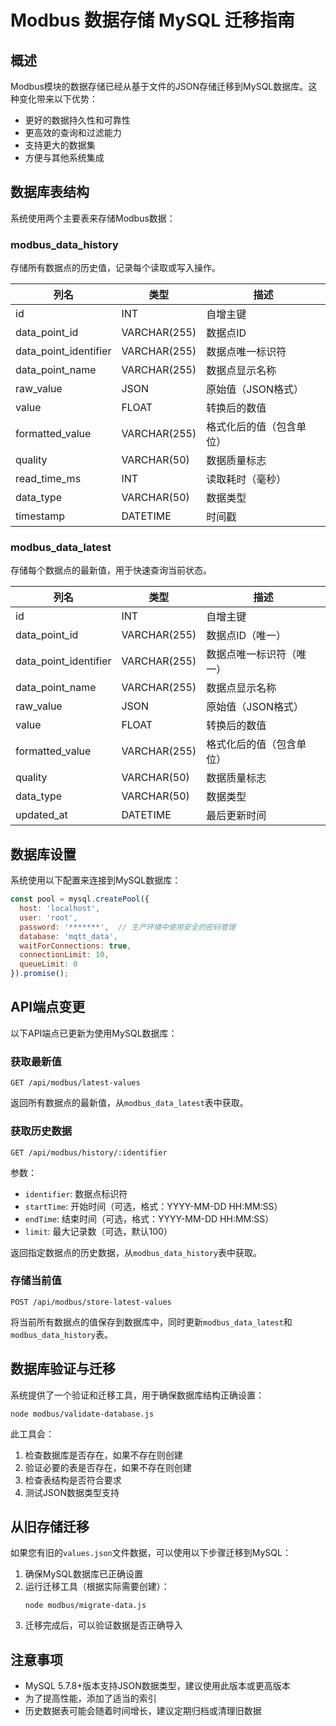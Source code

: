 # Modbus 数据存储 MySQL 迁移指南

## 概述

Modbus模块的数据存储已经从基于文件的JSON存储迁移到MySQL数据库。这种变化带来以下优势：

- 更好的数据持久性和可靠性
- 更高效的查询和过滤能力
- 支持更大的数据集
- 方便与其他系统集成

## 数据库表结构

系统使用两个主要表来存储Modbus数据：

### modbus_data_history

存储所有数据点的历史值，记录每个读取或写入操作。

| 列名 | 类型 | 描述 |
|------|------|------|
| id | INT | 自增主键 |
| data_point_id | VARCHAR(255) | 数据点ID |
| data_point_identifier | VARCHAR(255) | 数据点唯一标识符 |
| data_point_name | VARCHAR(255) | 数据点显示名称 |
| raw_value | JSON | 原始值（JSON格式） |
| value | FLOAT | 转换后的数值 |
| formatted_value | VARCHAR(255) | 格式化后的值（包含单位） |
| quality | VARCHAR(50) | 数据质量标志 |
| read_time_ms | INT | 读取耗时（毫秒） |
| data_type | VARCHAR(50) | 数据类型 |
| timestamp | DATETIME | 时间戳 |

### modbus_data_latest

存储每个数据点的最新值，用于快速查询当前状态。

| 列名 | 类型 | 描述 |
|------|------|------|
| id | INT | 自增主键 |
| data_point_id | VARCHAR(255) | 数据点ID（唯一） |
| data_point_identifier | VARCHAR(255) | 数据点唯一标识符（唯一） |
| data_point_name | VARCHAR(255) | 数据点显示名称 |
| raw_value | JSON | 原始值（JSON格式） |
| value | FLOAT | 转换后的数值 |
| formatted_value | VARCHAR(255) | 格式化后的值（包含单位） |
| quality | VARCHAR(50) | 数据质量标志 |
| data_type | VARCHAR(50) | 数据类型 |
| updated_at | DATETIME | 最后更新时间 |

## 数据库设置

系统使用以下配置来连接到MySQL数据库：

```javascript
const pool = mysql.createPool({
  host: 'localhost',
  user: 'root',
  password: '*******',  // 生产环境中使用安全的密码管理
  database: 'mqtt_data',
  waitForConnections: true,
  connectionLimit: 10,
  queueLimit: 0
}).promise();
```

## API端点变更

以下API端点已更新为使用MySQL数据库：

### 获取最新值

```
GET /api/modbus/latest-values
```

返回所有数据点的最新值，从`modbus_data_latest`表中获取。

### 获取历史数据

```
GET /api/modbus/history/:identifier
```

参数：
- `identifier`: 数据点标识符
- `startTime`: 开始时间（可选，格式：YYYY-MM-DD HH:MM:SS）
- `endTime`: 结束时间（可选，格式：YYYY-MM-DD HH:MM:SS）
- `limit`: 最大记录数（可选，默认100）

返回指定数据点的历史数据，从`modbus_data_history`表中获取。

### 存储当前值

```
POST /api/modbus/store-latest-values
```

将当前所有数据点的值保存到数据库中，同时更新`modbus_data_latest`和`modbus_data_history`表。

## 数据库验证与迁移

系统提供了一个验证和迁移工具，用于确保数据库结构正确设置：

```
node modbus/validate-database.js
```

此工具会：
1. 检查数据库是否存在，如果不存在则创建
2. 验证必要的表是否存在，如果不存在则创建
3. 检查表结构是否符合要求
4. 测试JSON数据类型支持

## 从旧存储迁移

如果您有旧的`values.json`文件数据，可以使用以下步骤迁移到MySQL：

1. 确保MySQL数据库已正确设置
2. 运行迁移工具（根据实际需要创建）：
   ```
   node modbus/migrate-data.js
   ```
3. 迁移完成后，可以验证数据是否正确导入

## 注意事项

- MySQL 5.7.8+版本支持JSON数据类型，建议使用此版本或更高版本
- 为了提高性能，添加了适当的索引
- 历史数据表可能会随着时间增长，建议定期归档或清理旧数据 